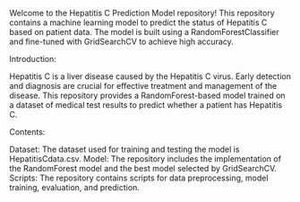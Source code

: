 Welcome to the Hepatitis C Prediction Model repository! This repository contains a machine learning model to predict the status of Hepatitis C based on patient data. The model is built using a RandomForestClassifier and fine-tuned with GridSearchCV to achieve high accuracy.

Introduction:


Hepatitis C is a liver disease caused by the Hepatitis C virus. Early detection and diagnosis are crucial for effective treatment and management of the disease. This repository provides a RandomForest-based model trained on a dataset of medical test results to predict whether a patient has Hepatitis C.

Contents:


Dataset: The dataset used for training and testing the model is HepatitisCdata.csv.
Model: The repository includes the implementation of the RandomForest model and the best model selected by GridSearchCV.
Scripts: The repository contains scripts for data preprocessing, model training, evaluation, and prediction.
